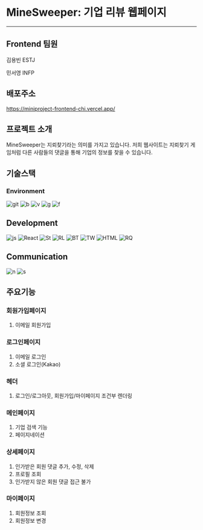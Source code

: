 # MineSweeper: 기업 리뷰 웹페이지 

---

## Frontend 팀원
김용빈 ESTJ

민서영 INFP


## 배포주소
https://miniproject-frontend-chi.vercel.app/

## 프로젝트 소개
MineSweeper는 지뢰찾기라는 의미를 가지고 있습니다. 저희 웹사이트는 지뢰찾기 게임처럼 다른 사람들의 댓글을 통해 기업의 정보를 찾을 수 있습니다.

## 기술스택
### Environment
![git](https://img.shields.io/badge/GIT-E44C30?style=for-the-badge&logo=git&logoColor=white)
![b](https://img.shields.io/badge/Vercel-000000?style=for-the-badge&logo=vercel&logoColor=white)
![v](https://img.shields.io/badge/Visual_Studio_Code-0078D4?style=for-the-badge&logo=visual%20studio%20code&logoColor=white)
![g](https://img.shields.io/badge/GitHub-100000?style=for-the-badge&logo=github&logoColor=white)
![f](https://img.shields.io/badge/Figma-F24E1E?style=for-the-badge&logo=figma&logoColor=white)
## Development
![js](https://img.shields.io/badge/JavaScript-F7DF1E?style=for-the-badge&logo=JavaScript&logoColor=white)
![React](https://img.shields.io/badge/React-20232A?style=for-the-badge&logo=react&logoColor=61DAFB)
![St](https://img.shields.io/badge/styled--components-DB7093?style=for-the-badge&logo=styled-components&logoColor=white)
![RL](https://img.shields.io/badge/React_Router-CA4245?style=for-the-badge&logo=react-router&logoColor=white)
![BT](https://img.shields.io/badge/Bootstrap-563D7C?style=for-the-badge&logo=bootstrap&logoColor=white)
![TW](https://img.shields.io/badge/Tailwind_CSS-38B2AC?style=for-the-badge&logo=tailwind-css&logoColor=white)
![HTML](https://img.shields.io/badge/HTML5-E34F26?style=for-the-badge&logo=html5&logoColor=white)
![RQ](https://img.shields.io/badge/React_Query-20232A?style=for-the-badge&logo=react&logoColor=61DAFB)
## Communication
![n](https://img.shields.io/badge/Notion-%23000000.svg?style=for-the-badge&logo=notion&logoColor=white)
![s](https://img.shields.io/badge/Slack-4A154B?style=for-the-badge&logo=slack&logoColor=white)


## 주요기능

### 회원가입페이지
1. 이메일 회원가입

### 로그인페이지
1. 이메일 로그인
2. 소셜 로그인(Kakao)

### 헤더
1. 로그인/로그아웃, 회원가입/마이페이지 조건부 렌더링

### 메인페이지
1. 기업 검색 기능
2. 페이지네이션

### 상세페이지
1. 인가받은 회원 댓글 추가, 수정, 삭제
2. 프로필 조회
3. 인가받지 않은 회원 댓글 접근 불가

### 마이페이지
1. 회원정보 조회
2. 회원정보 변경
